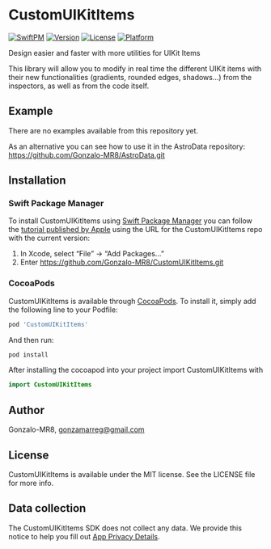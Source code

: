 # CustomUIKitItems

[![SwiftPM](https://img.shields.io/badge/SPM-supported-DE5C43.svg?style=flat)](https://swift.org/package-manager/)
[![Version](https://img.shields.io/cocoapods/v/CustomUIKitItems.svg?style=flat)](https://cocoapods.org/pods/CustomUIKitItems)
[![License](https://img.shields.io/cocoapods/l/CustomUIKitItems.svg?style=flat)](https://cocoapods.org/pods/CustomUIKitItems)
[![Platform](https://img.shields.io/cocoapods/p/CustomUIKitItems.svg?style=flat)](https://cocoapods.org/pods/CustomUIKitItems)

Design easier and faster with more utilities for UIKit Items

This library will allow you to modify in real time the different UIKit items with their new functionalities (gradients, rounded edges, shadows...) from the inspectors, as well as from the code itself.


## Example

There are no examples available from this repository yet.

As an alternative you can see how to use it in the AstroData repository: https://github.com/Gonzalo-MR8/AstroData.git

## Installation

### Swift Package Manager

To install CustomUIKitItems using [Swift Package Manager](https://github.com/apple/swift-package-manager) you can follow the [tutorial published by Apple](https://developer.apple.com/documentation/xcode/adding_package_dependencies_to_your_app) using the URL for the CustomUIKitItems repo with the current version:

1. In Xcode, select “File” → “Add Packages...”
2. Enter https://github.com/Gonzalo-MR8/CustomUIKitItems.git

### CocoaPods

CustomUIKitItems is available through [CocoaPods](https://cocoapods.org). To install
it, simply add the following line to your Podfile:

```ruby
pod 'CustomUIKitItems'
```
And then run:
```ruby
pod install
```
After installing the cocoapod into your project import CustomUIKitItems with
```swift
import CustomUIKitItems
```

## Author

Gonzalo-MR8, gonzamarreg@gmail.com

## License

CustomUIKitItems is available under the MIT license. See the LICENSE file for more info.

## Data collection

The CustomUIKitItems SDK does not collect any data. We provide this notice to help you fill out [App Privacy Details](https://developer.apple.com/app-store/app-privacy-details/).
